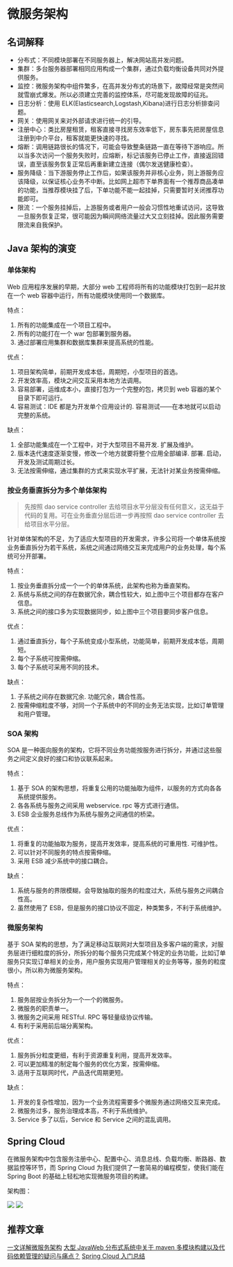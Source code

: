 # 微服务架构

## 名词解释

- 分布式：不同模块部署在不同服务器上，解决网站高并发问题。
- 集群：多台服务器部署相同应用构成一个集群，通过负载均衡设备共同对外提供服务。
- 监控：微服务架构中组件繁多，在高并发分布式的场景下，故障经常是突然间就雪崩式爆发。所以必须建立完善的监控体系，尽可能发现故障的征兆。
- 日志分析：使用 ELK(Elasticsearch,Logstash,Kibana)进行日志分析排查问题。
- 网关：使用网关来对外部请求进行统一的引导。
- 注册中心：类比房屋租赁，租客直接寻找房东效率低下，房东事先把房屋信息注册到中介平台，租客就能更快速的寻找。
- 熔断：调用链路很长的情况下，可能会导致整条链路一直在等待下游响应。所以当多次访问一个服务失败时，应熔断，标记该服务已停止工作，直接返回错误，直至该服务恢复正常后再重新建立连接（偶尔发送健康检查）。
- 服务降级：当下游服务停止工作后，如果该服务并非核心业务，则上游服务应该降级，以保证核心业务不中断。比如网上超市下单界面有一个推荐商品凑单的功能，当推荐模块挂了后，下单功能不能一起挂掉，只需要暂时关闭推荐功能即可。
- 限流：一个服务挂掉后，上游服务或者用户一般会习惯性地重试访问，这导致一旦服务恢复正常，很可能因为瞬间网络流量过大又立刻挂掉。因此服务需要限流来自我保护。

## Java 架构的演变

### 单体架构

Web 应用程序发展的早期，大部分 web 工程师将所有的功能模块打包到一起并放在一个 web 容器中运行，所有功能模块使用同一个数据库。

特点：

1. 所有的功能集成在一个项目工程中。
2. 所有的功能打在一个 war 包部署到服务器。
3. 通过部署应用集群和数据库集群来提高系统的性能。

优点：

1. 项目架构简单，前期开发成本低，周期短，小型项目的首选。
2. 开发效率高，模块之间交互采用本地方法调用。
3. 容易部署，运维成本小，直接打包为一个完整的包，拷贝到 web 容器的某个目录下即可运行。
4. 容易测试：IDE 都是为开发单个应用设计的. 容易测试——在本地就可以启动完整的系统。

缺点：

1. 全部功能集成在一个工程中，对于大型项目不易开发. 扩展及维护。
2. 版本迭代速度逐渐变慢，修改一个地方就要将整个应用全部编译. 部署. 启动，开发及测试周期过长。
3. 无法按需伸缩，通过集群的方式来实现水平扩展，无法针对某业务按需伸缩。

### 按业务垂直拆分为多个单体架构

> 先按照 dao service controller 去给项目水平分层没有任何意义，这无益于代码的复用。可在业务垂直分层后进一步再按照 dao service controller 去给项目水平分层。

针对单体架构的不足，为了适应大型项目的开发需求，许多公司将一个单体系统按业务垂直拆分为若干系统，系统之间通过网络交互来完成用户的业务处理，每个系统可分开部署。

特点：

1. 按业务垂直拆分成一个一个的单体系统，此架构也称为垂直架构。
2. 系统与系统之间的存在数据冗余，耦合性较大，如上图中三个项目都存在客户信息。
3. 系统之间的接口多为实现数据同步，如上图中三个项目要同步客户信息。

优点：

1. 通过垂直拆分，每个子系统变成小型系统，功能简单，前期开发成本低，周期短。
2. 每个子系统可按需伸缩。
3. 每个子系统可采用不同的技术。

缺点：

1. 子系统之间存在数据冗余. 功能冗余，耦合性高。
2. 按需伸缩粒度不够，对同一个子系统中的不同的业务无法实现，比如订单管理和用户管理。

### SOA 架构

SOA 是一种面向服务的架构，它将不同业务功能按服务进行拆分，并通过这些服务之间定义良好的接口和协议联系起来。

特点：

1. 基于 SOA 的架构思想，将重复公用的功能抽取为组件，以服务的方式向各各系统提供服务。
2. 各各系统与服务之间采用 webservice. rpc 等方式进行通信。
3. ESB 企业服务总线作为系统与服务之间通信的桥梁。

优点：

1. 将重复的功能抽取为服务，提高开发效率，提高系统的可重用性. 可维护性。
2. 可以针对不同服务的特点按需伸缩。
3. 采用 ESB 减少系统中的接口耦合。

缺点：

1. 系统与服务的界限模糊，会导致抽取的服务的粒度过大，系统与服务之间耦合性高。
2. 虽然使用了 ESB，但是服务的接口协议不固定，种类繁多，不利于系统维护。

### 微服务架构

基于 SOA 架构的思想，为了满足移动互联网对大型项目及多客户端的需求，对服务层进行细粒度的拆分，所拆分的每个服务只完成某个特定的业务功能，比如订单服务只实现订单相关的业务，用户服务实现用户管理相关的业务等等，服务的粒度很小，所以称为微服务架构。

特点：

1. 服务层按业务拆分为一个一个的微服务。
2. 微服务的职责单一。
3. 微服务之间采用 RESTful. RPC 等轻量级协议传输。
4. 有利于采用前后端分离架构。

优点：

1. 服务拆分粒度更细，有利于资源重复利用，提高开发效率。
2. 可以更加精准的制定每个服务的优化方案，按需伸缩。
3. 适用于互联网时代，产品迭代周期更短。

缺点：

1. 开发的复杂性增加，因为一个业务流程需要多个微服务通过网络交互来完成。
2. 微服务过多，服务治理成本高，不利于系统维护。
3. Service 多了以后，Service 和 Service 之间的混乱调用。

## Spring Cloud

在微服务架构中包含服务注册中心、配置中心、消息总线、负载均衡、断路器、数据监控等环节，而 Spring Cloud 为我们提供了一套简易的编程模型，使我们能在 Spring Boot 的基础上轻松地实现微服务项目的构建。

架构图：

![](@images/spring_cloud_1.png)
![](@images/spring_cloud_2.png)

## 推荐文章

[一文详解微服务架构](https://www.cnblogs.com/skabyy/p/11396571.html)
[大型 JavaWeb 分布式系统中关于 maven 多模块构建以及代码依赖管理的疑问与痛点？](https://www.zhihu.com/question/37344673/answer/443752222)
[Spring Cloud 入门总结](https://zhuanlan.zhihu.com/p/95696180?from_voters_page=true)
